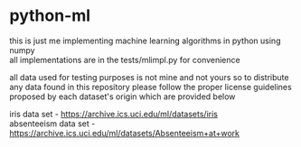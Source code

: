 # python-ml
this is just me implementing machine learning algorithms in python using numpy  
all implementations are in the tests/mlimpl.py for convenience

all data used for testing purposes is not mine and not yours so to distribute  
any data found in this repository please follow the proper license guidelines  
proposed by each dataset's origin which are provided below  

iris data set - https://archive.ics.uci.edu/ml/datasets/iris  
absenteeism data set - https://archive.ics.uci.edu/ml/datasets/Absenteeism+at+work
